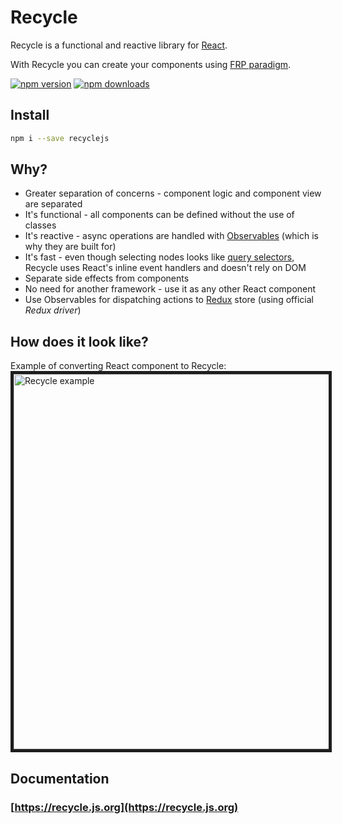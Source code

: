 # Recycle

Recycle is a functional and reactive library for [React](https://facebook.github.io/react).

With Recycle you can create your components using [FRP paradigm](https://en.wikipedia.org/wiki/Functional_reactive_programming).

[![npm version](https://img.shields.io/npm/v/recyclejs.svg?style=flat-square)](https://www.npmjs.com/package/recyclejs)
[![npm downloads](https://img.shields.io/npm/dm/recyclejs.svg?style=flat-square)](https://www.npmjs.com/package/recyclejs)

## Install
```bash
npm i --save recyclejs
```

## Why?
* Greater separation of concerns - component logic and component view are separated
* It's functional - all components can be defined without the use of classes
* It's reactive - async operations are handled with [Observables](https://www.youtube.com/watch?v=XRYN2xt11Ek) (which is why they are built for)
* It's fast - even though selecting nodes looks like [query selectors](https://developer.mozilla.org/en-US/docs/Web/API/Document/querySelector), Recycle uses React's inline event handlers and doesn't rely on DOM
* Separate side effects from components
* No need for another framework - use it as any other React component
* Use Observables for dispatching actions to [Redux](http://redux.js.org) store (using official *Redux driver*)

## How does it look like?
Example of converting React component to Recycle:
<img src="https://cloud.githubusercontent.com/assets/1868852/21557750/279d54ea-ce31-11e6-81f3-e1da977dab6b.gif" style="border: 5px solid #1e1e1e" alt="Recycle example" width="600" />

## Documentation

### [https://recycle.js.org](https://recycle.js.org)